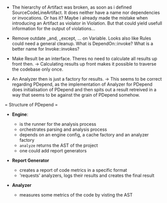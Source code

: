 * The hierarchy of Artifact was broken, as soon as i defined SourceCodeLineArtifact.
  It does neither have a name nor dependencies or invocations. Or has it? Maybe i
  already made the mistake when introducing an Artifact as violator in Violation.
  But that could yield usefull information for the output of violations...
* Remove outdate _and, _except, ... on Variable. Looks also like Rules could need
  a general cleanup. What is DependOn::invoke? What is a better name for 
  Invoke::invokes?

* Make Result be an interface. Theres no need to calculate all results up front
  then.
    -> Calculating results up front makes it possible to traverse the codebase
       only once.
* An Analyzer then is just a factory for results.
    -> This seems to be correct regarding PDepend, as the implementation of
       Analyzer for PDepend does initialisation of PDepend and then spits out
       a result retreived in a way that seems to be against the grain of
       PDepend somehow.

= Structure of PDepend =

* **Engine**:
    - is the runner for the analysis process
    - orchestrates parsing and analysis process
    - depends on an engine config, a cache factory and an analyzer factory
    - `analyze` returns the AST of the project
    - one could add report generators

* **Report Generator**
    - creates a report of code metrics in a specific format
    - 'requests' analyzers, logs their results and creates the final result

* **Analyzer**
    - measures some metrics of the code by visting the AST
